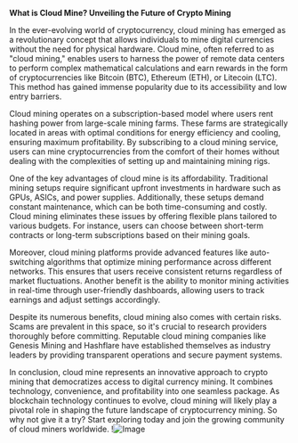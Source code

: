 **What is Cloud Mine? Unveiling the Future of Crypto Mining**

In the ever-evolving world of cryptocurrency, cloud mining has emerged as a revolutionary concept that allows individuals to mine digital currencies without the need for physical hardware. Cloud mine, often referred to as "cloud mining," enables users to harness the power of remote data centers to perform complex mathematical calculations and earn rewards in the form of cryptocurrencies like Bitcoin (BTC), Ethereum (ETH), or Litecoin (LTC). This method has gained immense popularity due to its accessibility and low entry barriers.

Cloud mining operates on a subscription-based model where users rent hashing power from large-scale mining farms. These farms are strategically located in areas with optimal conditions for energy efficiency and cooling, ensuring maximum profitability. By subscribing to a cloud mining service, users can mine cryptocurrencies from the comfort of their homes without dealing with the complexities of setting up and maintaining mining rigs.

One of the key advantages of cloud mine is its affordability. Traditional mining setups require significant upfront investments in hardware such as GPUs, ASICs, and power supplies. Additionally, these setups demand constant maintenance, which can be both time-consuming and costly. Cloud mining eliminates these issues by offering flexible plans tailored to various budgets. For instance, users can choose between short-term contracts or long-term subscriptions based on their mining goals.

Moreover, cloud mining platforms provide advanced features like auto-switching algorithms that optimize mining performance across different networks. This ensures that users receive consistent returns regardless of market fluctuations. Another benefit is the ability to monitor mining activities in real-time through user-friendly dashboards, allowing users to track earnings and adjust settings accordingly.

Despite its numerous benefits, cloud mining also comes with certain risks. Scams are prevalent in this space, so it's crucial to research providers thoroughly before committing. Reputable cloud mining companies like Genesis Mining and Hashflare have established themselves as industry leaders by providing transparent operations and secure payment systems.

In conclusion, cloud mine represents an innovative approach to crypto mining that democratizes access to digital currency mining. It combines technology, convenience, and profitability into one seamless package. As blockchain technology continues to evolve, cloud mining will likely play a pivotal role in shaping the future landscape of cryptocurrency mining. So why not give it a try? Start exploring today and join the growing community of cloud miners worldwide. !![Image](https://github.com/user-attachments/assets/3be06921-4469-491d-bd37-5f14c53422b7)